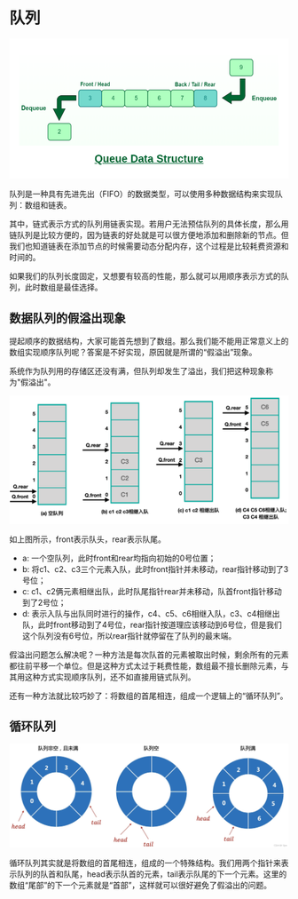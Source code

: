 # 队列

![queue](../../../resources/images/queue.png)

队列是一种具有先进先出（FIFO）的数据类型，可以使用多种数据结构来实现队列：数组和链表。

其中，链式表示方式的队列用链表实现。若用户无法预估队列的具体长度，那么用链队列是比较方便的，因为链表的好处就是可以很方便地添加和删除新的节点。但我们也知道链表在添加节点的时候需要动态分配内存，这个过程是比较耗费资源和时间的。

如果我们的队列长度固定，又想要有较高的性能，那么就可以用顺序表示方式的队列，此时数组是最佳选择。

## 数据队列的假溢出现象

提起顺序的数据结构，大家可能首先想到了数组。那么我们能不能用正常意义上的数组实现顺序队列呢？答案是不好实现，原因就是所谓的“假溢出”现象。

系统作为队列用的存储区还没有满，但队列却发生了溢出，我们把这种现象称为"假溢出"。

![queue](../../../resources/images/array-overflow.png)

如上图所示，front表示队头，rear表示队尾。
* a: 一个空队列，此时front和rear均指向初始的0号位置；
* b: 将c1、c2、c3三个元素入队，此时front指针并未移动，rear指针移动到了3号位；
* c: c1、c2俩元素相继出队，此时队尾指针rear并未移动，队首front指针移动到了2号位；
* d: 表示入队与出队同时进行的操作，c4、c5、c6相继入队，c3、c4相继出队，此时front移动到了4号位，rear指针按道理应该移动到6号位，但是我们这个队列没有6号位，所以rear指针就停留在了队列的最末端。

假溢出问题怎么解决呢？一种方法是每次队首的元素被取出时候，剩余所有的元素都往前平移一个单位。但是这种方式太过于耗费性能，数组最不擅长删除元素，与其用这种方式实现顺序队列，还不如直接用链式队列。

还有一种方法就比较巧妙了：将数组的首尾相连，组成一个逻辑上的“循环队列”。

## 循环队列

![queue](../../../resources/images/loop-queue.png)

循环队列其实就是将数组的首尾相连，组成的一个特殊结构。我们用两个指针来表示队列的队首和队尾，head表示队首的元素，tail表示队尾的下一个元素。这里的数组“尾部”的下一个元素就是“首部”，这样就可以很好避免了假溢出的问题。
